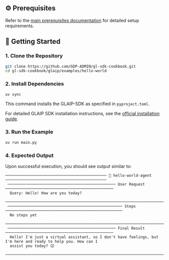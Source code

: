 ## ⚙️ Prerequisites

Refer to the [main prerequisites documentation](../../README.md#️-prerequisites) for detailed setup requirements.

## 🚀 Getting Started

### 1. Clone the Repository

```bash
git clone https://github.com/GDP-ADMIN/gl-sdk-cookbook.git
cd gl-sdk-cookbook/glaip/examples/hello-world
```

### 2. Install Dependencies

```bash
uv sync
```

This command installs the GLAIP-SDK as specified in `pyproject.toml`.

For detailed GLAIP SDK installation instructions, see the [official installation guide](https://gdplabs.gitbook.io/gl-aip/gl-aip-sdk/get-started/install-and-configure).

### 3. Run the Example

```bash
uv run main.py
```

### 4. Expected Output

Upon successful execution, you should see output similar to:

```
───────────────────────────────────────────── 🤖 hello-world-agent ─────────────────────────────────────────────
 ──────────────────────────────────────────────── User Request ────────────────────────────────────────────────
  Query: Hello! How are you today?
 ──────────────────────────────────────────────────────────────────────────────────────────────────────────────
 ─────────────────────────────────────────────────── Steps ────────────────────────────────────────────────────
  No steps yet
 ──────────────────────────────────────────────────────────────────────────────────────────────────────────────
 ──────────────────────────────────────────────── Final Result ────────────────────────────────────────────────
  Hello! I'm just a virtual assistant, so I don't have feelings, but I'm here and ready to help you. How can I
  assist you today? 😊
 ──────────────────────────────────────────────────────────────────────────────────────────────────────────────
```